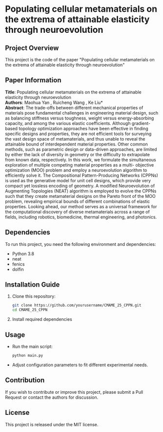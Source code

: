 # Populating cellular metamaterials on the extrema of attainable elasticity through neuroevolution

## Project Overview
This project is the code of the paper "Populating cellular metamaterials on the extrema of attainable elasticity through neuroevolution" 
## Paper Information
**Title**: Populating cellular metamaterials on the extrema of attainable elasticity through neuroevolution  
**Authors**: Maohua Yan , Ruicheng Wang , Ke Liu*  
**Abstract**: The trade-offs between different mechanical properties of materials pose fundamental challenges
in engineering material design, such as balancing stiffness versus toughness, weight versus
energy-absorbing capacity, and among the various elastic coefficients. Although gradient-based
topology optimization approaches have been effective in finding specific designs and properties,
they are not efficient tools for surveying the vast design space of metamaterials, and thus
unable to reveal the attainable bound of interdependent material properties. Other common
methods, such as parametric design or data-driven approaches, are limited by either the lack of
diversity in geometry or the difficulty to extrapolate from known data, respectively. In this work,
we formulate the simultaneous exploration of multiple competing material properties as a multi-
objective optimization (MOO) problem and employ a neuroevolution algorithm to efficiently
solve it. The Compositional Pattern-Producing Networks (CPPNs) is used as the generative model
for unit cell designs, which provide very compact yet lossless encoding of geometry. A modified
Neuroevolution of Augmenting Topologies (NEAT) algorithm is employed to evolve the CPPNs
such that they create metamaterial designs on the Pareto front of the MOO problem, revealing
empirical bounds of different combinations of elastic properties. Looking ahead, our method
serves as a universal framework for the computational discovery of diverse metamaterials across a
range of fields, including robotics, biomedicine, thermal engineering, and photonics.  

## Dependencies
To run this project, you need the following environment and dependencies:
- Python 3.8
- neat
- fenics
- dolfin

## Installation Guide
1. Clone this repository:  
   ```bash
   git clone https://github.com/yourusername/CMAME_25_CPPN.git
   cd CMAME_25_CPPN
   ```
2. Install required dependencies

## Usage
- Run the main script:
  ```bash
  python main.py
  ```
- Adjust configuration parameters to fit different experimental needs.

## Contribution
If you wish to contribute or improve this project, please submit a Pull Request or contact the authors for discussion.

## License
This project is released under the MIT license.

